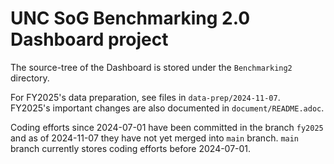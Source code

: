 # UNC SoG Benchmarking 2.0 Dashboard project


The source-tree of the Dashboard is stored under the `Benchmarking2` directory.

For FY2025's data preparation, see files in `data-prep/2024-11-07`.  
FY2025's important changes are also documented in `document/README.adoc`.

Coding efforts since 2024-07-01 have been committed in the branch `fy2025` and 
as of 2024-11-07 they have not yet merged into `main` branch.
`main` branch currently stores coding efforts before 2024-07-01.
